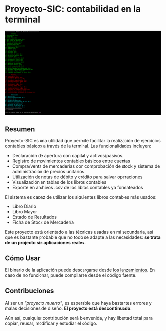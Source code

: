 # Proyecto-SIC: contabilidad en la terminal

![Screenshot](https://raw.githubusercontent.com/AugustoNicola/ProyectoSIC/master/screenshot.png?token=ALORPBUS2H4RISZRPMTGWNLAVZYOA)

## Resumen

Proyecto-SIC es una utilidad que permite facilitar la realización de ejercicios contables básicos a través de la terminal. Las funcionalidades incluyen: 
* Declaración de apertura con capital y activos/pasivos.
* Registro de movimientos contables básicos entre cuentas
* Compra/venta de mercaderías con comprobación de stock y sistema de administración de precios unitarios
* Utilización de notas de débito y crédito para salvar operaciones
* Visualización en tablas de los libros contables
* Exporte en archivos .csv de los libros contables ya formateados

El sistema es capaz de utilizar los siguientes libros contables más usados: 
* Libro Diario
* Libro Mayor
* Estado de Resultados
* Ficha de Stock de Mercadería

Este proyecto está orientado a las técnicas usadas en mi secundaria, así que es bastante probable que no todo se adapte a las necesidades: **se trata de un projecto sin aplicaciones reales.**

## Cómo Usar

El binario de la aplicación puede descargarse desde [los lanzamientos](https://github.com/AugustoNicola/ProyectoSIC/releases). En caso de no funcionar, puede compilarse desde el código fuente.

## Contribuciones

Al ser un *"proyecto muerto"*, es esperable que haya bastantes errores y malas decisiones de diseño. **El proyecto está descontinuado**.

Aún así, cualquier contribución será bienvenida, y hay libertad total para copiar, reusar, modificar y estudiar el código.	